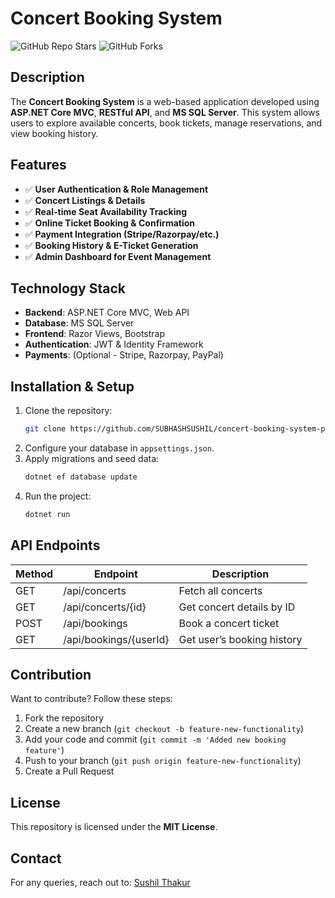 # Concert Booking System
![GitHub Repo Stars](https://img.shields.io/github/stars/SUBHASHSUSHIL/concert-booking-system-project?style=social)
![GitHub Forks](https://img.shields.io/github/forks/SUBHASHSUSHIL/concert-booking-system-project?style=social)

## Description
The **Concert Booking System** is a web-based application developed using **ASP.NET Core MVC**, **RESTful API**, and **MS SQL Server**. This system allows users to explore available concerts, book tickets, manage reservations, and view booking history.

## Features
- ✅ **User Authentication & Role Management**
- ✅ **Concert Listings & Details**
- ✅ **Real-time Seat Availability Tracking**
- ✅ **Online Ticket Booking & Confirmation**
- ✅ **Payment Integration (Stripe/Razorpay/etc.)**
- ✅ **Booking History & E-Ticket Generation**
- ✅ **Admin Dashboard for Event Management**

## Technology Stack
- **Backend**: ASP.NET Core MVC, Web API
- **Database**: MS SQL Server
- **Frontend**: Razor Views, Bootstrap
- **Authentication**: JWT & Identity Framework
- **Payments**: (Optional - Stripe, Razorpay, PayPal)

## Installation & Setup
1. Clone the repository:
   ```sh
   git clone https://github.com/SUBHASHSUSHIL/concert-booking-system-project.git
   ```
2. Configure your database in `appsettings.json`.
3. Apply migrations and seed data:
   ```sh
   dotnet ef database update
   ```
4. Run the project:
   ```sh
   dotnet run
   ```

## API Endpoints
| Method | Endpoint | Description |
|--------|-----------------|--------------------------------|
| GET | /api/concerts | Fetch all concerts |
| GET | /api/concerts/{id} | Get concert details by ID |
| POST | /api/bookings | Book a concert ticket |
| GET | /api/bookings/{userId} | Get user’s booking history |

## Contribution
Want to contribute? Follow these steps:
1. Fork the repository
2. Create a new branch (`git checkout -b feature-new-functionality`)
3. Add your code and commit (`git commit -m 'Added new booking feature'`)
4. Push to your branch (`git push origin feature-new-functionality`)
5. Create a Pull Request

## License
This repository is licensed under the **MIT License**.

## Contact
For any queries, reach out to: [Sushil Thakur](mailto:sushilthakur9792@gmail.com)
